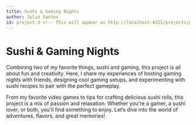 ```yaml
---
title: Sushi & Gaming Nights
author: Julio Santos
id: project-3 <!-- This will appear as http://localhost:4321/projects/project-3 -->
---
```


# Sushi & Gaming Nights

Combining two of my favorite things, sushi and gaming, this project is all about fun and creativity. Here, I share my experiences of hosting gaming nights with friends, designing cool gaming setups, and experimenting with sushi recipes to pair with the perfect gameplay.

From my favorite video games to tips for crafting delicious sushi rolls, this project is a mix of passion and relaxation. Whether you're a gamer, a sushi lover, or both, you'll find something to enjoy. Let’s dive into the world of adventures, flavors, and great memories!
